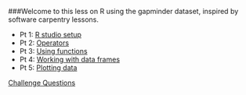 
###Welcome to this less on R using the gapminder dataset, inspired by software carpentry lessons.

* Pt 1: [R studio setup](https://github.com/maglet/PDI-R-gapminder/blob/master/R-for-Beginners-pt-1.Rmd)  
* Pt 2: [Operators](https://github.com/maglet/PDI-R-gapminder/blob/master/R-for-Beginners-pt-2.Rmd)  
* Pt 3: [Using functions](https://github.com/maglet/PDI-R-gapminder/blob/master/R-for-Beginners-pt-3.Rmd)  
* Pt 4: [Working with data frames](https://github.com/maglet/PDI-R-gapminder/blob/master/R-for-Beginners-pt-4.Rmd)  
* Pt 5: [Plotting data](https://github.com/maglet/PDI-R-gapminder/blob/master/R-for-Beginners-pt-5.Rmd)  

[Challenge Questions](https://github.com/maglet/PDI-R-gapminder/blob/master/R-for-Beginners-Challenges.html)


